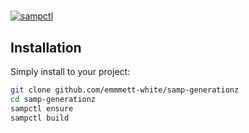 # 

[![sampctl](https://img.shields.io/badge/gta_world---?label=sampctl)](https://github.com/emmett-white/gta-world)
<!-- [![sampctl](https://img.shields.io/badge/sampctl-samp--generationz-2f2f2f.svg?style=for-the-badge)](https://github.com/emmett-white/samp-generationz) -->

<!--
Short description of your library, why it's useful, some examples, pictures or
videos. Link to your forum release thread too.

Remember: You can use "forumfmt" to convert this readme to forum BBCode!

What the sections below should be used for:

`## Installation`: Leave this section un-edited unless you have some specific
additional installation procedure.

`## Testing`: Whether your library is tested with a simple `main()` and `print`,
unit-tested, or demonstrated via prompting the player to connect, you should
include some basic information for users to try out your code in some way.

And finally, maintaining your version number`:

* Follow [Semantic Versioning](https://semver.org/)
* When you release a new version, update `VERSION` and `git tag` it
* Versioning is important for sampctl to use the version control features

Happy Pawning!
-->

## Installation

Simply install to your project:

```bash
git clone github.com/emmmett-white/samp-generationz
cd samp-generationz
sampctl ensure
sampctl build
```